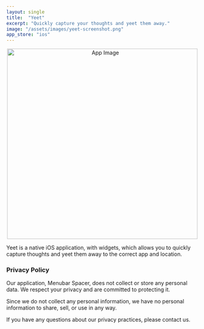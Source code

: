 ```yaml
---
layout: single
title:  "Yeet"
excerpt: "Quickly capture your thoughts and yeet them away."
image: "/assets/images/yeet-screenshot.png"
app_store: "ios"
---
```


<center>
<img src="{{ "/assets/images/yeet-screenshot.png" | relative_url }}" alt="App Image" style="width: auto; height: 500px;">
</center>

Yeet is a native iOS application, with widgets, which allows you to quickly capture thoughts and yeet them away to the correct app and location.

### Privacy Policy

Our application, Menubar Spacer, does not collect or store any personal data. We respect your privacy and are committed to protecting it. 

Since we do not collect any personal information, we have no personal information to share, sell, or use in any way. 

If you have any questions about our privacy practices, please contact us.
